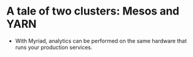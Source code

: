 
# A tale of two clusters: Mesos and YARN

* With Myriad, analytics can be performed on the same hardware that runs your production services.

 



